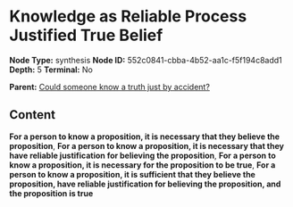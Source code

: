 # Knowledge as Reliable Process Justified True Belief

**Node Type:** synthesis
**Node ID:** 552c0841-cbba-4b52-aa1c-f5f194c8add1
**Depth:** 5
**Terminal:** No

**Parent:** [Could someone know a truth just by accident?](could-someone-know-a-truth-just-by-accident-antithesis-ee40f516-1dee-4a0f-8e77-cecaa2aeaeb7.md)

## Content

**For a person to know a proposition, it is necessary that they believe the proposition**, **For a person to know a proposition, it is necessary that they have reliable justification for believing the proposition**, **For a person to know a proposition, it is necessary for the proposition to be true**, **For a person to know a proposition, it is sufficient that they believe the proposition, have reliable justification for believing the proposition, and the proposition is true**
